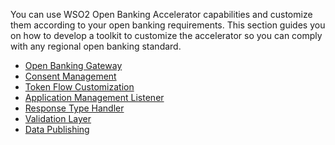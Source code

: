 You can use WSO2 Open Banking Accelerator capabilities and customize them according to your open banking requirements. 
This section guides you on how to develop a toolkit to customize the accelerator so you can comply with any 
regional open banking standard. 

   - [Open Banking Gateway](open-banking-gateway.md)
   - [Consent Management](consent-management-manage.md)
   - [Token Flow Customization](jwt-access-tokens.md) 
   - [Application Management Listener](application-management-listener.md)
   - [Response Type Handler](response-type-handler.md)
   - [Validation Layer](validation-layer.md) 
   - [Data Publishing](authentication-flow-for-data-publishing.md) 

 
    

